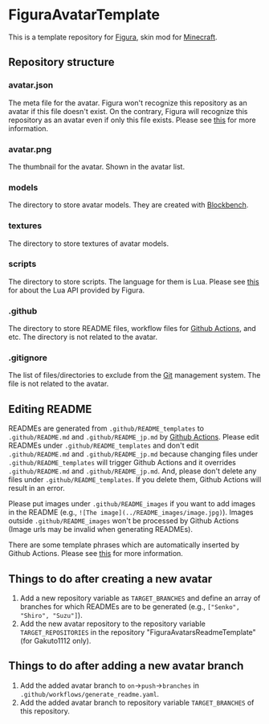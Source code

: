 # FiguraAvatarTemplate
This is a template repository for [Figura](https://modrinth.com/mod/figura),  skin mod for [Minecraft](https://www.minecraft.net/en-us).

## Repository structure
### avatar.json
The meta file for the avatar. Figura won't recognize this repository as an avatar if this file doesn't exist. On the contrary, Figura will recognize this repository as an avatar even if only this file exists. Please see [this](https://wiki.figuramc.org/tutorials/Avatar%20Metadata) for more information.

### avatar.png
The thumbnail for the avatar. Shown in the avatar list.

### models
The directory to store avatar models. They are created with [Blockbench](https://www.blockbench.net/).

### textures
The directory to store textures of avatar models.

### scripts
The directory to store scripts. The language for them is Lua. Please see [this](https://applejuiceyy.github.io/figs/) for about the Lua API provided by Figura.

### .github
The directory to store README files, workflow files for [Github Actions](https://github.co.jp/features/actions), and etc. The directory is not related to the avatar.

### .gitignore
The list of files/directories to exclude from the [Git](https://git-scm.com/) management system. The file is not related to the avatar.

## Editing README
READMEs are generated from `.github/README_templates` to `.github/README.md` and `.github/README_jp.md` by [Github Actions](https://github.co.jp/features/actions). Please edit READMEs under `.github/README_templates` and don't edit `.github/README.md` and `.github/README_jp.md` because changing files under `.github/README_templates` will trigger Github Actions and it overrides `.github/README.md` and `.github/README_jp.md`. And, please don't delete any files under `.github/README_templates`. If you delete them, Github Actions will result in an error.

Please put images under `.github/README_images` if you want to add images in the README (e.g., `![The image](../README_images/image.jpg)`). Images outside `.github/README_images` won't be processed by Github Actions (Image urls may be invalid when generating READMEs).

There are some template phrases which are automatically inserted by Github Actions. Please see [this](https://github.com/Gakuto1112/FiguraAvatarsReadmeTemplate) for more information.

## Things to do after creating a new avatar
1. Add a new repository variable as `TARGET_BRANCHES` and define an array of branches for which READMEs are to be generated (e.g., `["Senko", "Shiro", "Suzu"]`).
2. Add the new avatar repository to the repository variable `TARGET_REPOSITORIES` in the repository "FiguraAvatarsReadmeTemplate" (for Gakuto1112 only).

## Things to do after adding a new avatar branch
1. Add the added avatar branch to `on`->`push`->`branches` in `.github/workflows/generate_readme.yaml`.
2. Add the added avatar branch to repository variable `TARGET_BRANCHES` of this repository.